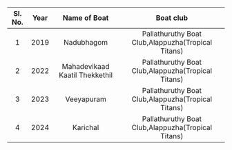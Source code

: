 | Sl. No.| Year| Name of Boat |  Boat club |
| :-------------: |:-------------:| :-----:|   :-----:| 
|1|2019|Nadubhagom|Pallathuruthy Boat Club,Alappuzha(Tropical Titans)
|2 |2022|Mahadevikaad Kaatil Thekkethil|Pallathuruthy Boat Club,Alappuzha(Tropical Titans)
|3|2023|Veeyapuram|Pallathuruthy Boat Club,Alappuzha(Tropical Titans)|
|4|2024|Karichal|Pallathuruthy Boat Club,Alappuzha(Tropical Titans)|
